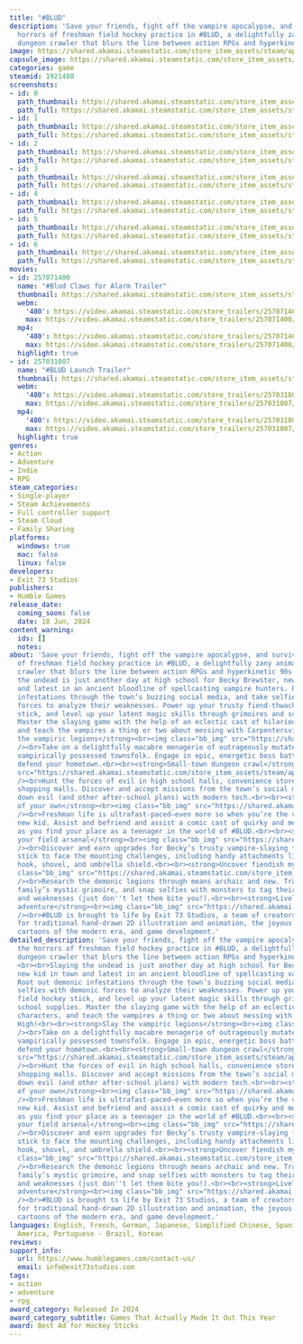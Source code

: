 ```yaml
---
title: "#BLUD"
description: 'Save your friends, fight off the vampire apocalypse, and survive the
  horrors of freshman field hockey practice in #BLUD, a delightfully zany animated
  dungeon crawler that blurs the line between action RPGs and hyperkinetic 90s cartoons.'
image: https://shared.akamai.steamstatic.com/store_item_assets/steam/apps/1921480/header.jpg?t=1730932868
capsule_image: https://shared.akamai.steamstatic.com/store_item_assets/steam/apps/1921480/capsule_231x87.jpg?t=1730932868
categories: game
steamid: 1921480
screenshots:
- id: 0
  path_thumbnail: https://shared.akamai.steamstatic.com/store_item_assets/steam/apps/1921480/ss_758f37582fa3646edbf6b40d5b769accc21200fc.600x338.jpg?t=1730932868
  path_full: https://shared.akamai.steamstatic.com/store_item_assets/steam/apps/1921480/ss_758f37582fa3646edbf6b40d5b769accc21200fc.1920x1080.jpg?t=1730932868
- id: 1
  path_thumbnail: https://shared.akamai.steamstatic.com/store_item_assets/steam/apps/1921480/ss_3ae62b2d60c3421da9ad8963eb76cab5e5c76e9a.600x338.jpg?t=1730932868
  path_full: https://shared.akamai.steamstatic.com/store_item_assets/steam/apps/1921480/ss_3ae62b2d60c3421da9ad8963eb76cab5e5c76e9a.1920x1080.jpg?t=1730932868
- id: 2
  path_thumbnail: https://shared.akamai.steamstatic.com/store_item_assets/steam/apps/1921480/ss_58776f6aebdfd129e328c1a49710ef7ea43cc4c0.600x338.jpg?t=1730932868
  path_full: https://shared.akamai.steamstatic.com/store_item_assets/steam/apps/1921480/ss_58776f6aebdfd129e328c1a49710ef7ea43cc4c0.1920x1080.jpg?t=1730932868
- id: 3
  path_thumbnail: https://shared.akamai.steamstatic.com/store_item_assets/steam/apps/1921480/ss_59db6e81a275401d71f60407f2a0bf85689683e6.600x338.jpg?t=1730932868
  path_full: https://shared.akamai.steamstatic.com/store_item_assets/steam/apps/1921480/ss_59db6e81a275401d71f60407f2a0bf85689683e6.1920x1080.jpg?t=1730932868
- id: 4
  path_thumbnail: https://shared.akamai.steamstatic.com/store_item_assets/steam/apps/1921480/ss_dbb8bde89de9d3ad2a5a3cc9585545ba0b9b8691.600x338.jpg?t=1730932868
  path_full: https://shared.akamai.steamstatic.com/store_item_assets/steam/apps/1921480/ss_dbb8bde89de9d3ad2a5a3cc9585545ba0b9b8691.1920x1080.jpg?t=1730932868
- id: 5
  path_thumbnail: https://shared.akamai.steamstatic.com/store_item_assets/steam/apps/1921480/ss_e8dba43e9a22388c6d38a5475101202df8dc4e10.600x338.jpg?t=1730932868
  path_full: https://shared.akamai.steamstatic.com/store_item_assets/steam/apps/1921480/ss_e8dba43e9a22388c6d38a5475101202df8dc4e10.1920x1080.jpg?t=1730932868
- id: 6
  path_thumbnail: https://shared.akamai.steamstatic.com/store_item_assets/steam/apps/1921480/ss_373fa13cca6c97aa6c4fc67a05e26cca63379361.600x338.jpg?t=1730932868
  path_full: https://shared.akamai.steamstatic.com/store_item_assets/steam/apps/1921480/ss_373fa13cca6c97aa6c4fc67a05e26cca63379361.1920x1080.jpg?t=1730932868
movies:
- id: 257071400
  name: "#Blud Claws for Alarm Trailer"
  thumbnail: https://shared.akamai.steamstatic.com/store_item_assets/steam/apps/257071400/e19db16a2beb2fc55f65214d20c3df5f5a26d70e/movie_600x337.jpg?t=1730932861
  webm:
    '480': https://video.akamai.steamstatic.com/store_trailers/257071400/movie480_vp9.webm?t=1730932861
    max: https://video.akamai.steamstatic.com/store_trailers/257071400/movie_max_vp9.webm?t=1730932861
  mp4:
    '480': https://video.akamai.steamstatic.com/store_trailers/257071400/movie480.mp4?t=1730932861
    max: https://video.akamai.steamstatic.com/store_trailers/257071400/movie_max.mp4?t=1730932861
  highlight: true
- id: 257031807
  name: "#BLUD Launch Trailer"
  thumbnail: https://shared.akamai.steamstatic.com/store_item_assets/steam/apps/257031807/movie.293x165.jpg?t=1718729957
  webm:
    '480': https://video.akamai.steamstatic.com/store_trailers/257031807/movie480_vp9.webm?t=1718729957
    max: https://video.akamai.steamstatic.com/store_trailers/257031807/movie_max_vp9.webm?t=1718729957
  mp4:
    '480': https://video.akamai.steamstatic.com/store_trailers/257031807/movie480.mp4?t=1718729957
    max: https://video.akamai.steamstatic.com/store_trailers/257031807/movie_max.mp4?t=1718729957
  highlight: true
genres:
- Action
- Adventure
- Indie
- RPG
steam_categories:
- Single-player
- Steam Achievements
- Full controller support
- Steam Cloud
- Family Sharing
platforms:
  windows: true
  mac: false
  linux: false
developers:
- Exit 73 Studios
publishers:
- Humble Games
release_date:
  coming_soon: false
  date: 18 Jun, 2024
content_warning:
  ids: []
  notes:
about: 'Save your friends, fight off the vampire apocalypse, and survive the horrors
  of freshman field hockey practice in #BLUD, a delightfully zany animated dungeon
  crawler that blurs the line between action RPGs and hyperkinetic 90s cartoons. <br><br>Slaying
  the undead is just another day at high school for Becky Brewster, new kid in town
  and latest in an ancient bloodline of spellcasting vampire hunters. Root out demonic
  infestations through the town’s buzzing social media, and take selfies with demonic
  forces to analyze their weaknesses. Power up your trusty fiend-thwacking field hockey
  stick, and level up your latent magic skills through grimoires and school supplies.
  Master the slaying game with the help of an eclectic cast of hilarious characters,
  and teach the vampires a thing or two about messing with Carpentersville High!<br><br><strong>Slay
  the vampiric legions</strong><br><img class="bb_img" src="https://shared.akamai.steamstatic.com/store_item_assets/steam/apps/1921480/extras/HG_BLUD_GIF_03.gif?t=1730932868"
  /><br>Take on a delightfully macabre menagerie of outrageously mutated animals and
  vampirically possessed townsfolk. Engage in epic, energetic boss battles as you
  defend your hometown.<br><br><strong>Small-town dungeon crawl</strong><br><img class="bb_img"
  src="https://shared.akamai.steamstatic.com/store_item_assets/steam/apps/1921480/extras/HG_BLUD_GIF_05.gif?t=1730932868"
  /><br>Hunt the forces of evil in high school halls, convenience store aisles, and
  shopping malls. Discover and accept missions from the town’s social media, and track
  down evil (and other after-school plans) with modern tech.<br><br><strong>In a class
  of your own</strong><br><img class="bb_img" src="https://shared.akamai.steamstatic.com/store_item_assets/steam/apps/1921480/extras/HG_BLUD_GIF_06.gif?t=1730932868"
  /><br>Freshman life is ultrafast-paced—even more so when you’re the vampire-hunting
  new kid. Assist and befriend and assist a comic cast of quirky and memorable classmates
  as you find your place as a teenager in the world of #BLUD.<br><br><strong>Upgrade
  your field arsenal</strong><br><img class="bb_img" src="https://shared.akamai.steamstatic.com/store_item_assets/steam/apps/1921480/extras/HG_BLUD_GIF_04.gif?t=1730932868"
  /><br>Discover and earn upgrades for Becky’s trusty vampire-slaying field hockey
  stick to face the mounting challenges, including handy attachments like a grappling
  hook, shovel, and umbrella shield.<br><br><strong>Uncover fiendish mysteries</strong><br><img
  class="bb_img" src="https://shared.akamai.steamstatic.com/store_item_assets/steam/apps/1921480/extras/HG_BLUD_GIF_02.gif?t=1730932868"
  /><br>Research the demonic legions through means archaic and new. Translate your
  family’s mystic grimoire, and snap selfies with monsters to tag their strengths
  and weaknesses (just don''t let them bite you!).<br><br><strong>Lively undead animated
  adventure</strong><br><img class="bb_img" src="https://shared.akamai.steamstatic.com/store_item_assets/steam/apps/1921480/extras/HG_BLUD_GIF_01.gif?t=1730932868"
  /><br>#BLUD is brought to life by Exit 73 Studios, a team of creators with a passion
  for traditional hand-drawn 2D illustration and animation, the joyous and jubilant
  cartoons of the modern era, and game development.'
detailed_description: 'Save your friends, fight off the vampire apocalypse, and survive
  the horrors of freshman field hockey practice in #BLUD, a delightfully zany animated
  dungeon crawler that blurs the line between action RPGs and hyperkinetic 90s cartoons.
  <br><br>Slaying the undead is just another day at high school for Becky Brewster,
  new kid in town and latest in an ancient bloodline of spellcasting vampire hunters.
  Root out demonic infestations through the town’s buzzing social media, and take
  selfies with demonic forces to analyze their weaknesses. Power up your trusty fiend-thwacking
  field hockey stick, and level up your latent magic skills through grimoires and
  school supplies. Master the slaying game with the help of an eclectic cast of hilarious
  characters, and teach the vampires a thing or two about messing with Carpentersville
  High!<br><br><strong>Slay the vampiric legions</strong><br><img class="bb_img" src="https://shared.akamai.steamstatic.com/store_item_assets/steam/apps/1921480/extras/HG_BLUD_GIF_03.gif?t=1730932868"
  /><br>Take on a delightfully macabre menagerie of outrageously mutated animals and
  vampirically possessed townsfolk. Engage in epic, energetic boss battles as you
  defend your hometown.<br><br><strong>Small-town dungeon crawl</strong><br><img class="bb_img"
  src="https://shared.akamai.steamstatic.com/store_item_assets/steam/apps/1921480/extras/HG_BLUD_GIF_05.gif?t=1730932868"
  /><br>Hunt the forces of evil in high school halls, convenience store aisles, and
  shopping malls. Discover and accept missions from the town’s social media, and track
  down evil (and other after-school plans) with modern tech.<br><br><strong>In a class
  of your own</strong><br><img class="bb_img" src="https://shared.akamai.steamstatic.com/store_item_assets/steam/apps/1921480/extras/HG_BLUD_GIF_06.gif?t=1730932868"
  /><br>Freshman life is ultrafast-paced—even more so when you’re the vampire-hunting
  new kid. Assist and befriend and assist a comic cast of quirky and memorable classmates
  as you find your place as a teenager in the world of #BLUD.<br><br><strong>Upgrade
  your field arsenal</strong><br><img class="bb_img" src="https://shared.akamai.steamstatic.com/store_item_assets/steam/apps/1921480/extras/HG_BLUD_GIF_04.gif?t=1730932868"
  /><br>Discover and earn upgrades for Becky’s trusty vampire-slaying field hockey
  stick to face the mounting challenges, including handy attachments like a grappling
  hook, shovel, and umbrella shield.<br><br><strong>Uncover fiendish mysteries</strong><br><img
  class="bb_img" src="https://shared.akamai.steamstatic.com/store_item_assets/steam/apps/1921480/extras/HG_BLUD_GIF_02.gif?t=1730932868"
  /><br>Research the demonic legions through means archaic and new. Translate your
  family’s mystic grimoire, and snap selfies with monsters to tag their strengths
  and weaknesses (just don''t let them bite you!).<br><br><strong>Lively undead animated
  adventure</strong><br><img class="bb_img" src="https://shared.akamai.steamstatic.com/store_item_assets/steam/apps/1921480/extras/HG_BLUD_GIF_01.gif?t=1730932868"
  /><br>#BLUD is brought to life by Exit 73 Studios, a team of creators with a passion
  for traditional hand-drawn 2D illustration and animation, the joyous and jubilant
  cartoons of the modern era, and game development.'
languages: English, French, German, Japanese, Simplified Chinese, Spanish - Latin
  America, Portuguese - Brazil, Korean
reviews:
support_info:
  url: https://www.humblegames.com/contact-us/
  email: info@exit73studios.com
tags:
- action
- adventure
- rpg
award_category: Released In 2024
award_category_subtitle: Games That Actually Made It Out This Year
award: Best Ad for Hockey Sticks
---
```


